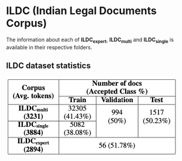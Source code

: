 # ILDC (Indian Legal Documents Corpus)

The information about each of **ILDC<sub>expert</sub>**, **ILDC<sub>multi</sub>** and **ILDC<sub>single</sub>** is available in their respective folders.

## ILDC dataset statistics

![statistics](images/stats.png "statistics")
